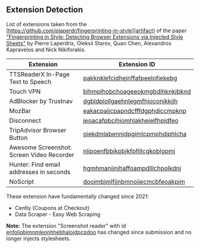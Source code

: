 ## Extension Detection

List of extensions taken from the [https://github.com/plaperdr/fingerprinting-in-style](artifact) of the paper ["Fingerprinting in Style: Detecting Browser Extensions via Injected Style Sheets"](https://www.usenix.org/system/files/sec21-laperdrix.pdf) by Pierre Laperdrix, Oleksii Starov, Quan Chen, Alexandros Kapravelos and Nick Nikiforakis.

| Extension                                 | Extension ID                                                                                                                             |
| ----------------------------------------- | ---------------------------------------------------------------------------------------------------------------------------------------- |
| TTSReaderX In-Page Text to Speech         | [pakknklefcjdhejnffafpeelofiekebg](https://chrome.google.com/webstore/detail/ttsreaderx-in-page-text-t/pakknklefcjdhejnffafpeelofiekebg) |
| Touch VPN                                 | [bihmplhobchoageeokmgbdihknkjbknd](https://chrome.google.com/webstore/detail/touch-vpn-secure-and-unli/bihmplhobchoageeokmgbdihknkjbknd) |
| AdBlocker by Trustnav                     | [dgbldpiollgaehnlegmfhioconikkjjh](https://chrome.google.com/webstore/detail/adblocker-by-trustnav/dgbldpiollgaehnlegmfhioconikkjjh)     |
| MozBar                                    | [eakacpaijcpapndcfffdgphdiccmpknp](https://chrome.google.com/webstore/detail/mozbar/eakacpaijcpapndcfffdgphdiccmpknp)                    |
| Disconnect                                | [jeoacafpbcihiomhlakheieifhpjdfeo](https://chrome.google.com/webstore/detail/disconnect/jeoacafpbcihiomhlakheieifhpjdfeo)                |
| TripAdvisor Browser Button                | [oiekdmlabennjdpgimlcpmphdjphlcha](https://chrome.google.com/webstore/detail/tripadvisor-browser-butto/oiekdmlabennjdpgimlcpmphdjphlcha) |
| Awesome Screenshot: Screen Video Recorder | [nlipoenfbbikpbjkfpfillcgkoblgpmj](https://chrome.google.com/webstore/detail/awesome-screenshot-screen/nlipoenfbbikpbjkfpfillcgkoblgpmj) |
| Hunter: Find email addresses in seconds   | [hgmhmanijnjhaffoampdlllchpolkdnj](https://chrome.google.com/webstore/detail/hunter-find-email-address/hgmhmanijnjhaffoampdlllchpolkdnj) |
| NoScript                                  | [doojmbjmlfjjnbmnoijecmcbfeoakpjm](https://chromewebstore.google.com/detail/noscript/doojmbjmlfjjnbmnoijecmcbfeoakpjm)                   |

These extension have fundamentally changed since 2021:
- Cently (Coupons at Checkout)
- Data Scraper - Easy Web Scraping

**Note:**
The extension "Screenshot reader" with id [enfolipbjmnmleonhhebhalojdpcpdoo](https://chrome.google.com/webstore/detail/screenshot-reader/enfolipbjmnmleonhhebhalojdpcpdoo) has changed since submission and no longer injects stylesheets.
